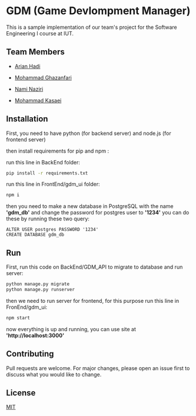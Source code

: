 
# GDM (Game Devlompment Manager)

This is a sample implementation of our team's project for the Software Engineering I course at IUT.
## Team Members
+ [Arian Hadi](https://github.com/arianpotter)

+ [Mohammad Ghazanfari](https://github.com/mgh5225)

+ [Nami Naziri](https://github.com/NamiNaziri)

+ [Mohammad Kasaei](https://github.com/MKasaei00)

## Installation

First, you need to have python (for backend server) and node.js (for frontend server)

then install requirements for pip and npm :

run this line in BackEnd folder:
```bash
pip install -r requirements.txt
```
run this line in FrontEnd/gdm_ui folder:
```bash
npm i
```
then you need to make a new database in PostgreSQL with the name **'gdm_db'** and change the password for postgres user to **'1234'**
you can do these by running these two query:
```
ALTER USER postgres PASSWORD '1234'
CREATE DATABASE gdm_db
```

## Run
First, run this code on BackEnd/GDM_API to migrate to database and run server:
```bash
python manage.py migrate
python manage.py runserver
```
then we need to run server for frontend, for this purpose run this line in FronEnd/gdm_ui:
```bash
npm start
```
now everything is up and running, you can use site at **'http://localhost:3000'**

## Contributing
Pull requests are welcome. For major changes, please open an issue first to discuss what you would like to change.

## License
[MIT](https://choosealicense.com/licenses/mit/)
